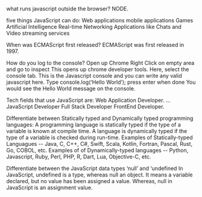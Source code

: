 what runs javascript outside the browser? 
NODE.

five things JavaScript can do: 
Web applications 
mobile applications 
Games Artificial Intelligence 
Real-time Networking Applications like Chats and 
Video streaming services

When was ECMAScript first released? 
ECMAScript was first released in 1997.

How do you log to the console? 
Open up Chrome Right Click on empty area and go to inspect This opens up chrome developer tools. Here, select the console tab. This is the Javascript console and you can write any valid javascript here. Type console.log(‘Hello World’); press enter when done You would see the Hello World message on the console.

Tech fields that use JavaScript are:
 Web Application Developer. ... JavaScript Developer Full Stack Developer FrontEnd Developer.

Differentiate between Statically typed and Dynamically typed programming languages: 
A programming language is statically typed if the type of a variable is known at compile time. A language is dynamically typed if the type of a variable is checked during run-time. Examples of Statically-typed Languagues -- Java, C, C++, C#, Swift, Scala, Kotlin, Fortran, Pascal, Rust, Go, COBOL, etc. Examples of of Dynamically-typed languages -- Python, Javascript, Ruby, Perl, PHP, R, Dart, Lua, Objective-C, etc.

Differentiate between the JavaScript data types ‘null’ and ‘undefined  In JavaScript, 
undefined is a type, whereas null an object. It means a variable declared, but no value has been assigned a value. Whereas, null in JavaScript is an assignment value.
